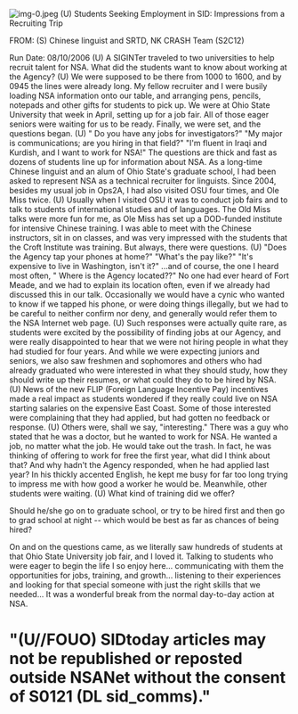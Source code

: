 ![img-0.jpeg](img-0.jpeg)
(U) Students Seeking Employment in SID: Impressions from a Recruiting Trip

FROM:
(S) Chinese linguist and SRTD, NK CRASH Team (S2C12)

Run Date: 08/10/2006
(U) A SIGINTer traveled to two universities to help recruit talent for NSA. What did the students want to know about working at the Agency?
(U) We were supposed to be there from 1000 to 1600, and by 0945 the lines were already long. My fellow recruiter and I were busily loading NSA information onto our table, and arranging pens, pencils, notepads and other gifts for students to pick up. We were at Ohio State University that week in April, setting up for a job fair. All of those eager seniors were waiting for us to be ready. Finally, we were set, and the questions began.
(U) " Do you have any jobs for investigators?"
"My major is communications; are you hiring in that field?"
"I'm fluent in Iraqi and Kurdish, and I want to work for NSA!"
The questions are thick and fast as dozens of students line up for information about NSA. As a long-time Chinese linguist and an alum of Ohio State's graduate school, I had been asked to represent NSA as a technical recruiter for linguists. Since 2004, besides my usual job in Ops2A, I had also visited OSU four times, and Ole Miss twice.
(U) Usually when I visited OSU it was to conduct job fairs and to talk to students of international studies and of languages. The Old Miss talks were more fun for me, as Ole Miss has set up a DOD-funded institute for intensive Chinese training. I was able to meet with the Chinese instructors, sit in on classes, and was very impressed with the students that the Croft Institute was training. But always, there were questions.
(U) "Does the Agency tap your phones at home?"
"What's the pay like?"
"It's expensive to live in Washington, isn't it?"
...and of course, the one I heard most often, " Where is the Agency located??"
No one had ever heard of Fort Meade, and we had to explain its location often, even if we already had discussed this in our talk. Occasionally we would have a cynic who wanted to know if we tapped his phone, or were doing things illegally, but we had to be careful to neither confirm nor deny, and generally would refer them to the NSA Internet web page.
(U) Such responses were actually quite rare, as students were excited by the possibility of finding jobs at our Agency, and were really disappointed to hear that we were not hiring people in what they had studied for four years. And while we were expecting juniors and seniors, we also saw freshmen and sophomores and others who had already graduated who were interested in what they should study, how they should write up their resumes, or what could they do to be hired by NSA.
(U) News of the new FLIP (Foreign Language Incentive Pay) incentives made a real impact as students wondered if they really could live on NSA starting salaries on the expensive East Coast. Some of those interested were complaining that they had applied, but had gotten no feedback or response.
(U) Others were, shall we say, "interesting." There was a guy who stated that he was a doctor, but he wanted to work for NSA. He wanted a job, no matter what the job. He would take out the trash. In fact, he was thinking of offering to work for free the first year, what did I think about that? And why hadn't the Agency responded, when he had applied last year? In his thickly accented English, he kept me busy for far too long trying to impress me with how good a worker
he would be. Meanwhile, other students were waiting.
(U) What kind of training did we offer?

Should he/she go on to graduate school, or try to be hired first and then go to grad school at night -- which would be best as far as chances of being hired?

On and on the questions came, as we literally saw hundreds of students at that Ohio State University job fair, and I loved it. Talking to students who were eager to begin the life I so enjoy here... communicating with them the opportunities for jobs, training, and growth... listening to their experiences and looking for that special someone with just the right skills that we needed... It was a wonderful break from the normal day-to-day action at NSA.

# "(U//FOUO) SIDtoday articles may not be republished or reposted outside NSANet without the consent of S0121 (DL sid_comms)."
